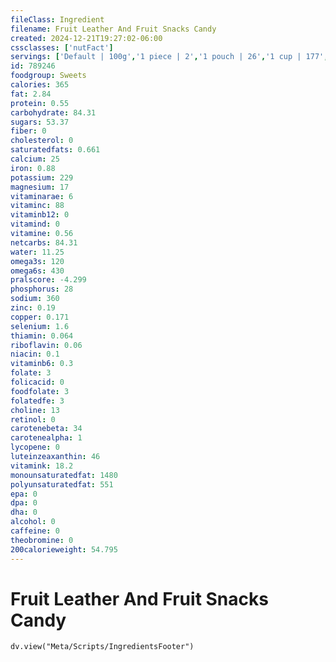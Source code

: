 ```yaml
---
fileClass: Ingredient
filename: Fruit Leather And Fruit Snacks Candy
created: 2024-12-21T19:27:02-06:00
cssclasses: ['nutFact']
servings: ['Default | 100g','1 piece | 2','1 pouch | 26','1 cup | 177','1 surface inch | 1','1 cubic inch | 16','1 oz | 28','1 fun/snack size | 26']
id: 789246
foodgroup: Sweets
calories: 365
fat: 2.84
protein: 0.55
carbohydrate: 84.31
sugars: 53.37
fiber: 0
cholesterol: 0
saturatedfats: 0.661
calcium: 25
iron: 0.88
potassium: 229
magnesium: 17
vitaminarae: 6
vitaminc: 88
vitaminb12: 0
vitamind: 0
vitamine: 0.56
netcarbs: 84.31
water: 11.25
omega3s: 120
omega6s: 430
pralscore: -4.299
phosphorus: 28
sodium: 360
zinc: 0.19
copper: 0.171
selenium: 1.6
thiamin: 0.064
riboflavin: 0.06
niacin: 0.1
vitaminb6: 0.3
folate: 3
folicacid: 0
foodfolate: 3
folatedfe: 3
choline: 13
retinol: 0
carotenebeta: 34
carotenealpha: 1
lycopene: 0
luteinzeaxanthin: 46
vitamink: 18.2
monounsaturatedfat: 1480
polyunsaturatedfat: 551
epa: 0
dpa: 0
dha: 0
alcohol: 0
caffeine: 0
theobromine: 0
200calorieweight: 54.795
---
```


# Fruit Leather And Fruit Snacks Candy

```dataviewjs
dv.view("Meta/Scripts/IngredientsFooter")
```